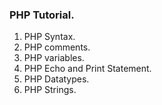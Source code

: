 ### PHP Tutorial.
1) PHP Syntax.
2) PHP comments.
3) PHP variables.
4) PHP Echo and Print Statement.
5) PHP Datatypes.
6) PHP Strings.